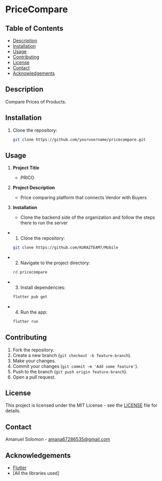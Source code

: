 # PriceCompare

## Table of Contents
- [Description](#description)
- [Installation](#installation)
- [Usage](#usage)
- [Contributing](#contributing)
- [License](#license)
- [Contact](#contact)
- [Acknowledgements](#acknowledgements)

## Description
Compare Prices of Products.

## Installation
1. Clone the repository:
   ```sh
   git clone https://github.com/yourusername/pricecompare.git
   ```
## Usage
1. **Project Title**
   - PRICO

2. **Project Description**
   - Price comparing platform that connects Vendor with Buyers

3. **Installation**
   - Clone the backend side of the organization and follow the steps there to run the server
     
- 1. Clone the repository:
   ```sh
   git clone https://github.com/KURAZTEAM7/Mobile
   ```
- 2. Navigate to the project directory:
   ```sh
   cd pricecompare
   ```
- 3. Install dependencies:
   ```sh
   flutter pub get 
   ```
- 4. Run the app:
   ```sh
   flutter run
   ```
## Contributing
1. Fork the repository.
2. Create a new branch (`git checkout -b feature-branch`).
3. Make your changes.
4. Commit your changes (`git commit -m 'Add some feature'`).
5. Push to the branch (`git push origin feature-branch`).
6. Open a pull request.

## License
This project is licensed under the MIT License - see the [LICENSE](LICENSE) file for details.

## Contact
Amanuel Solomon - amana67286535@gmail.com

## Acknowledgements
- [Flutter](https://flutter.dev/)
- [All the libraries used]
